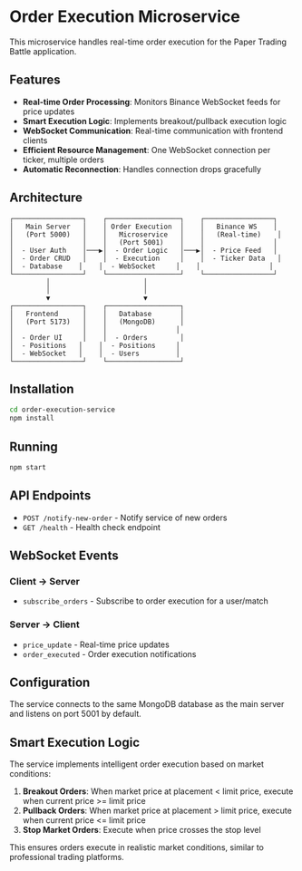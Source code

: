 # Order Execution Microservice

This microservice handles real-time order execution for the Paper Trading Battle application.

## Features

- **Real-time Order Processing**: Monitors Binance WebSocket feeds for price updates
- **Smart Execution Logic**: Implements breakout/pullback execution logic
- **WebSocket Communication**: Real-time communication with frontend clients
- **Efficient Resource Management**: One WebSocket connection per ticker, multiple orders
- **Automatic Reconnection**: Handles connection drops gracefully

## Architecture

```
┌─────────────────┐    ┌──────────────────┐    ┌─────────────────┐
│   Main Server   │    │ Order Execution  │    │   Binance WS    │
│   (Port 5000)   │    │   Microservice   │    │   (Real-time)    │
│                 │    │   (Port 5001)    │    │                 │
│  - User Auth    │───▶│  - Order Logic   │───▶│  - Price Feed   │
│  - Order CRUD   │    │  - Execution     │    │  - Ticker Data   │
│  - Database    │    │  - WebSocket     │    │                 │
└─────────────────┘    └──────────────────┘    └─────────────────┘
         │                       │
         │                       │
         ▼                       ▼
┌─────────────────┐    ┌──────────────────┐
│   Frontend      │    │   Database       │
│   (Port 5173)   │    │   (MongoDB)      │
│                 │    │                 │
│  - Order UI     │    │  - Orders        │
│  - Positions   │    │  - Positions     │
│  - WebSocket   │    │  - Users         │
└─────────────────┘    └──────────────────┘
```

## Installation

```bash
cd order-execution-service
npm install
```

## Running

```bash
npm start
```

## API Endpoints

- `POST /notify-new-order` - Notify service of new orders
- `GET /health` - Health check endpoint

## WebSocket Events

### Client → Server
- `subscribe_orders` - Subscribe to order execution for a user/match

### Server → Client
- `price_update` - Real-time price updates
- `order_executed` - Order execution notifications

## Configuration

The service connects to the same MongoDB database as the main server and listens on port 5001 by default.

## Smart Execution Logic

The service implements intelligent order execution based on market conditions:

1. **Breakout Orders**: When market price at placement < limit price, execute when current price >= limit price
2. **Pullback Orders**: When market price at placement > limit price, execute when current price <= limit price
3. **Stop Market Orders**: Execute when price crosses the stop level

This ensures orders execute in realistic market conditions, similar to professional trading platforms.
